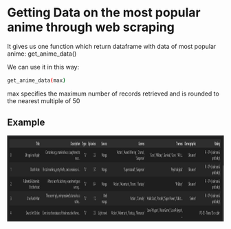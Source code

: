 # Getting Data on the most popular anime through web scraping

It gives us one function which return dataframe with data of most popular anime: get_anime_data()

We can use it in this way:
```sh
get_anime_data(max)
```
max specifies the maximum number of records retrieved and is rounded to the nearest multiple of 50

## Example

<img src="readme.png" alt="1" style="height: 200px; width:2000px;"/>
